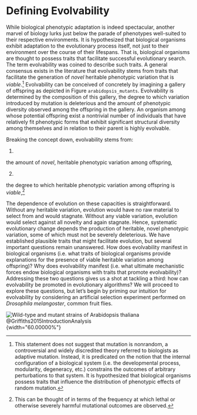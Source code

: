 Defining Evolvability
=====================

While biological phenotypic adaptation is indeed spectacular, another marvel of biology lurks just below the parade of phenotypes well-suited to their respective environments.
It is hypothesized that biological organisms exhibit adaptation to the evolutionary process itself, not just to their environment over the course of their lifespans.
That is, biological organisms are thought to possess traits that facilitate successful evolutionary search.
The term evolvability was coined to describe such traits.
A general consensus exists in the literature that evolvability stems from traits that facilitate the generation of *novel* heritable phenotypic variation that is *viable*.[^1] Evolvability can be conceived of concretely by imagining a gallery of offspring as depicted in Figure `arabidopsis_mutants`.
Evolvability is determined by the composition of this gallery, the degree to which variation introduced by mutation is deleterious and the amount of phenotypic diversity observed among the offspring in the gallery.
An organism among whose potential offspring exist a nontrivial number of individuals that have relatively fit phenotypic forms that exhibit significant structural diversity among themselves and in relation to their parent is highly evolvable.

Breaking the concept down, evolvability stems from:

1.
 the amount of *novel*, heritable phenotypic variation among offspring,

2.
 the degree to which heritable phenotypic variation among offspring is *viable*,[^2]

The dependence of evolution on these capacities is straightforward.
Without any heritable variation, evolution would have no raw material to select from and would stagnate.
Without any viable variation, evolution would select against all novelty and again stagnate.
Hence, systematic evolutionary change depends the production of heritable, novel phenotypic variation, some of which must not be severely deleterious.
We have established plausible traits that might facilitate evolution, but several important questions remain unanswered.
How does evolvability manifest in biological organisms (i.e.
what traits of biological organisms provide explanations for the presence of viable heritable variation among offspring)? Why does evolvability manifest (i.e.
what ultimate mechanistic forces endow biological organisms with traits that promote evolvability)? Addressing these two questions gives us a shot at tackling a third: how can evolvability be promoted in evolutionary algorithms? We will proceed to explore these questions, but let’s begin by priming our intuition for evolvability by considering an artificial selection experiment performed on *Drosophila melangoster*, common fruit flies.

![Wild-type and mutant strains of *Arabidopsis thaliana* @Griffiths2015IntroductionAnalysis<span data-label="fig:arabidopsis_mutants"></span>](http://devosoft.org/wp-content/uploads/2017/08/arabidopsis_mutations.png){width="60.00000%"}

[^1]: This statement does not suggest that mutation is nonrandom, a controversial and widely discredited theory referred to biologists as adaptive mutation.
Instead, it is predicated on the notion that the internal configuration of a biological system (i.e.
the developmental process, modularity, degeneracy, etc.) constrains the outcomes of arbitrary perturbations to that system.
It is hypothesized that biological organisms possess traits that influence the distribution of phenotypic effects of random mutation.

[^2]: This can be thought of in terms of the frequency at which lethal or otherwise severely harmful mutational outcomes are observed.
